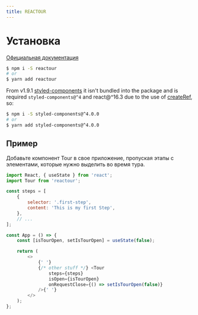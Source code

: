 ```yaml
---
title: REACTOUR
---
```


# Установка

[Официальная документация](https://reactour.js.org/)

```bash
$ npm i -S reactour
# or
$ yarn add reactour
```

From v1.9.1 [styled-components](https://www.styled-components.com/) it isn't bundled into the package and is required `styled-components@^4` and react@^16.3 due to the use of [createRef](https://reactjs.org/docs/refs-and-the-dom.html#creating-refs), so:

```bash
$ npm i -S styled-components@^4.0.0
# or
$ yarn add styled-components@^4.0.0
```

## Пример

Добавьте компонент Tour в свое приложение, пропуская этапы с элементами, которые нужно выделить во время тура.

```javascript
import React, { useState } from 'react';
import Tour from 'reactour';

const steps = [
	{
		selector: '.first-step',
		content: 'This is my first Step',
	},
	// ...
];

const App = () => {
	const [isTourOpen, setIsTourOpen] = useState(false);

	return (
		<>
			{' '}
			{/* other stuff */} <Tour
				steps={steps}
				isOpen={isTourOpen}
				onRequestClose={() => setIsTourOpen(false)}
			/>{' '}
		</>
	);
};
```
